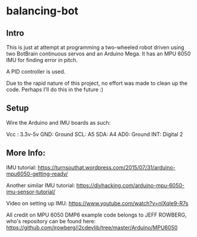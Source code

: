 # balancing-bot

## Intro

This is just at attempt at programming a two-wheeled robot driven using two BotBrain continuous servos and an Arduino Mega. It has an MPU 6050 IMU for finding error in pitch.

A PID controller is used.

Due to the rapid nature of this project, no effort was made to clean up the code. Perhaps I'll do this in the future :)

## Setup

Wire the Arduino and IMU boards as such:

Vcc : 3.3v-5v
GND: Ground
SCL: A5
SDA: A4
AD0: Ground
INT: Digital 2

## More Info:

IMU tutorial: https://turnsouthat.wordpress.com/2015/07/31/arduino-mpu6050-getting-ready/

Another similar IMU tutorial: https://diyhacking.com/arduino-mpu-6050-imu-sensor-tutorial/

Video on setting up IMU: https://www.youtube.com/watch?v=nlXqIe9-R7s

All credit on MPU 6050 DMP6 example code belongs to JEFF ROWBERG, who's repository can be found here: https://github.com/jrowberg/i2cdevlib/tree/master/Arduino/MPU6050
